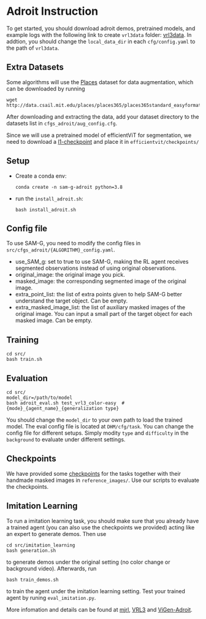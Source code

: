 # Adroit Instruction

To get started, you should download adroit demos, pretrained models, and example logs with the following link to create `vrl3data` folder: [vrl3data](https://drive.google.com/drive/folders/14rH_QyigJLDWsacQsrSNV7b0PjXOGWwD?usp=sharing). In addtion, you should change the `local_data_dir` in each `cfg/config.yaml` to the path of `vrl3data`.

## Extra Datasets
Some algorithms will use the [Places](http://places2.csail.mit.edu/download.html) dataset for data augmentation, which can be downloaded by running
```
wget http://data.csail.mit.edu/places/places365/places365standard_easyformat.tar
```
After downloading and extracting the data, add your dataset directory to the datasets list in `cfgs_adroit/aug_config.cfg`.

Since we will use a pretrained model of efficientViT for segmentation, we need to download a [l1-checkpoint](https://drive.google.com/file/d/1ji6NcDfZF8b2kkFn9DolnbaOGSqklECe/view) and place it in `efficientvit/checkpoints/`


## Setup
- Create a conda env:
    ```
    conda create -n sam-g-adroit python=3.8
    ```
- run the `install_adroit.sh`:
    ```
    bash install_adroit.sh
    ```

## Config file
To use SAM-G, you need to modify the config files in `src/cfgs_adroit/{ALGORITHM}_config.yaml`.

- use_SAM_g: set to true to use SAM-G, making the RL agent receives segmented observations instead of using original observations.
- original_image: the original image you pick.
- masked_image: the corresponding segmented image of the original image.
- extra_point_list: the list of extra points given to help SAM-G better understand the target object. Can be empty.
- extra_masked_image_list: the list of auxiliary masked images of the original image. You can input a small part of the target object for each masked image. Can be empty.


## Training
```
cd src/
bash train.sh
```


## Evaluation
```
cd src/
model_dir=/path/to/model
bash adroit_eval.sh test_vrl3_color-easy  #{mode}_{agent_name}_{generalization type}
```
You should change the `model_dir` to your own path to load the trained model. The eval config file is located at `DHM/cfg/task`. You can change the config file for different setups. Simply modity `type` and `difficulty` in the `background` to evaluate under different settings.

## Checkpoints
We have provided some [checkpoints](https://drive.google.com/drive/folders/1a3d5d8n6cl0fr54rq8T31D_UL4_ynv6v?usp=drive_link) for the tasks together with their handmade masked images in `reference_images/`. Use our scripts to evaluate the checkpoints.


## Imitation Learning
To run a imitation learning task, you should make sure that you already have a trained agent (you can also use the checkpoints we provided) acting like an expert to generate demos. Then use
```
cd src/imitation_learning
bash generation.sh
```
to generate demos under the original setting (no color change or background video). Afterwards, run
```
bash train_demos.sh
```
to train the agent under the imitation learning setting. Test your trained agent by runing `eval_imitation.py`.


More infomation and details can be found at [mjrl](https://github.com/aravindr93/mjrl), [VRL3](https://github.com/microsoft/VRL3) and [ViGen-Adroit](https://github.com/gemcollector/RL-ViGen/tree/ViGen-adroit). 